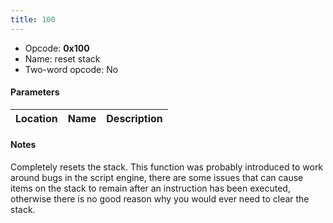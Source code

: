 ```yaml
---
title: 100
---
```


-   Opcode: **0x100**
-   Name: reset stack
-   Two-word opcode: No

#### Parameters

| Location | Name | Description |
|:--------:|:----:|:-----------:|

#### Notes

Completely resets the stack. This function was probably introduced to work around bugs in the script engine, there are some issues that can cause items on the stack to remain after an instruction has been executed, otherwise there is no good reason why you would ever need to clear the stack.
